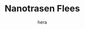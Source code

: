 ---
media: "images/rounds/round_4_2/nanotrasen_flees.png"
media_type: image
title: Nanotrasen Flees
author: hera
desc: After violating their agreement with the Soviet Commander, the NT colonists flee to the far side of the <i>Novy Mir</i> and try to out-flank the Soviet forces.
---